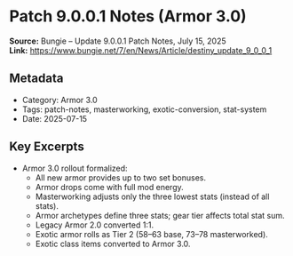 # Patch 9.0.0.1 Notes (Armor 3.0)
**Source:** Bungie – Update 9.0.0.1 Patch Notes, July 15, 2025  
**Link:** https://www.bungie.net/7/en/News/Article/destiny_update_9_0_0_1

## Metadata
- Category: Armor 3.0
- Tags: patch-notes, masterworking, exotic-conversion, stat-system
- Date: 2025-07-15

## Key Excerpts
- Armor 3.0 rollout formalized:
  - All new armor provides up to two set bonuses.
  - Armor drops come with full mod energy.
  - Masterworking adjusts only the three lowest stats (instead of all stats).
  - Armor archetypes define three stats; gear tier affects total stat sum.
  - Legacy Armor 2.0 converted 1:1.
  - Exotic armor rolls as Tier 2 (58–63 base, 73–78 masterworked).
  - Exotic class items converted to Armor 3.0.
